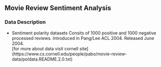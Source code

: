 ## Movie Review Sentiment Analysis

### Data Description
<ul>
<li>  Sentiment polarity datasets Consits of 1000 positive and 1000 negative processed reviews. Introduced in Pang/Lee ACL 2004. Released June 2004. </li>
[for more about data visit cornell site](https://www.cs.cornell.edu/people/pabo/movie-review-data/poldata.README.2.0.txt)
</ul>
<br>
<a href="http://www.youtube.com/watch?feature=player_embedded&v=YOUTUBE_VIDEO_ID_HERE
>alt="IMAGE ALT TEXT HERE" width="240" height="180" border="10" />
